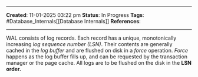 _____
**Created**: 11-01-2025 03:22 pm
**Status**: In Progress
**Tags**: #Database_Internals[[Database Internals]]
**References**: 
______

WAL consists of log records. Each record has a unique, monotonically increasing *log sequence number (LSN)*. Their contents are generally cached in the *log buffer* and are flushed on disk in a *force* operation. *Force* happens as the log buffer fills up, and can be requested by the transaction manager or the page cache. All logs are to be flushed on the disk in the **LSN order.**

